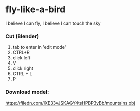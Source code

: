 # fly-like-a-bird
I believe I can fly, I believe I can touch the sky

### Cut (Blender)
1. tab to enter in 'edit mode'
2. CTRL+R
3. click left
4. V
5. click right
6. CTRL + L
7. P


### Download model:
https://filedn.com/lXE33vJSKAGY4tsHPBP3yBb/mountains.obj